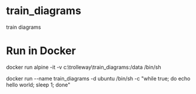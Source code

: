 # train_diagrams
train diagrams

# Run in Docker

docker run alpine -it -v c:\trolleway\train_diagrams\:/data /bin/sh


docker run --name train_diagrams -d ubuntu /bin/sh -c "while true; do echo hello world; sleep 1; done" 